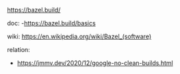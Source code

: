 https://bazel.build/

doc:
-https://bazel.build/basics

wiki: https://en.wikipedia.org/wiki/Bazel_(software)

relation:
- https://jmmv.dev/2020/12/google-no-clean-builds.html
